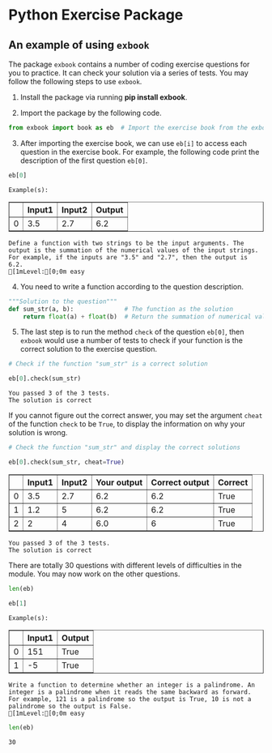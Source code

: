 # Python Exercise Package

## An example of using <code>exbook</code>

The package <code>exbook</code> contains a number of coding exercise questions for you to practice. It can check your solution via a series of tests. You may follow the following steps to use <code>exbook</code>.
1. Install the package via running <b>pip install exbook</b>.

2. Import the package by the following code.


```python
from exbook import book as eb  # Import the exercise book from the exbook package
```

3. After importing the exercise book, we can use <code>eb[i]</code> to access each question in the exercise book. For example, the following code print the description of the first question <code>eb[0]</code>.


```python
eb[0]
```

    Example(s):



<div>
<style scoped>
    .dataframe tbody tr th:only-of-type {
        vertical-align: middle;
    }

    .dataframe tbody tr th {
        vertical-align: top;
    }

    .dataframe thead th {
        text-align: right;
    }
</style>
<table border="1" class="dataframe">
  <thead>
    <tr style="text-align: right;">
      <th></th>
      <th>Input1</th>
      <th>Input2</th>
      <th>Output</th>
    </tr>
  </thead>
  <tbody>
    <tr>
      <td>0</td>
      <td>3.5</td>
      <td>2.7</td>
      <td>6.2</td>
    </tr>
  </tbody>
</table>
</div>





    Define a function with two strings to be the input arguments. The output is the summation of the numerical values of the input strings. For example, if the inputs are "3.5" and "2.7", then the output is 6.2.
    [1mLevel:[0;0m easy



4. You need to write a function according to the question description. 


```python
"""Solution to the question"""
def sum_str(a, b):              # The function as the solution
    return float(a) + float(b)  # Return the summation of numerical values
```

5. The last step is to run the method <code>check</code> of the question <code>eb[0]</code>, then <code>exbook</code> would use a number of tests to check if your function is the correct solution to the exercise question.


```python
# Check if the function "sum_str" is a correct solution 

eb[0].check(sum_str)            
```

    You passed 3 of the 3 tests. 
    The solution is correct


If you cannot figure out the correct answer, you may set the argument <code>cheat</code> of the function <code>check</code> to be <code>True</code>, to display the information on why your solution is wrong.


```python
# Check the function "sum_str" and display the correct solutions

eb[0].check(sum_str, cheat=True)   
```


<div>
<style scoped>
    .dataframe tbody tr th:only-of-type {
        vertical-align: middle;
    }

    .dataframe tbody tr th {
        vertical-align: top;
    }

    .dataframe thead th {
        text-align: right;
    }
</style>
<table border="1" class="dataframe">
  <thead>
    <tr style="text-align: right;">
      <th></th>
      <th>Input1</th>
      <th>Input2</th>
      <th>Your output</th>
      <th>Correct output</th>
      <th>Correct</th>
    </tr>
  </thead>
  <tbody>
    <tr>
      <td>0</td>
      <td>3.5</td>
      <td>2.7</td>
      <td>6.2</td>
      <td>6.2</td>
      <td>True</td>
    </tr>
    <tr>
      <td>1</td>
      <td>1.2</td>
      <td>5</td>
      <td>6.2</td>
      <td>6.2</td>
      <td>True</td>
    </tr>
    <tr>
      <td>2</td>
      <td>2</td>
      <td>4</td>
      <td>6.0</td>
      <td>6</td>
      <td>True</td>
    </tr>
  </tbody>
</table>
</div>


    You passed 3 of the 3 tests. 
    The solution is correct


There are totally 30 questions with different levels of difficulties in the module. You may now work on the other questions.


```python
len(eb)

eb[1]
```

    Example(s):



<div>
<style scoped>
    .dataframe tbody tr th:only-of-type {
        vertical-align: middle;
    }

    .dataframe tbody tr th {
        vertical-align: top;
    }

    .dataframe thead th {
        text-align: right;
    }
</style>
<table border="1" class="dataframe">
  <thead>
    <tr style="text-align: right;">
      <th></th>
      <th>Input1</th>
      <th>Output</th>
    </tr>
  </thead>
  <tbody>
    <tr>
      <td>0</td>
      <td>151</td>
      <td>True</td>
    </tr>
    <tr>
      <td>1</td>
      <td>-5</td>
      <td>True</td>
    </tr>
  </tbody>
</table>
</div>





    Write a function to determine whether an integer is a palindrome. An integer is a palindrome when it reads the same backward as forward. For example, 121 is a palindrome so the output is True, 10 is not a palindrome so the output is False.
    [1mLevel:[0;0m easy




```python
len(eb)
```




    30


